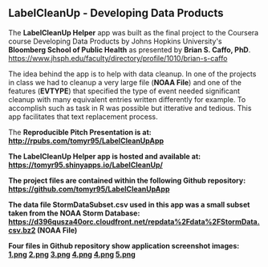 <h2>LabelCleanUp - Developing Data Products</h2>

The <b>LabelCleanUp Helper</b> app was built as the final project to the Coursera course Developing Data Products by Johns Hopkins University's <b>Bloomberg School of Public Health</b> as presented by <b>Brian S. Caffo, PhD</b>.<br>
https://www.jhsph.edu/faculty/directory/profile/1010/brian-s-caffo

The idea behind the app is to help with data cleanup. In one of the projects in class we had to cleanup a very large file (<b>NOAA File</b>) and one of the features (<b>EVTYPE</b>) that specified the type of event needed significant cleanup with many equivalent entries written differently for example. To accomplish such as task in R was possible but itterative and tedious. This app facilitates that text replacement process.

The <b>Reproducible Pitch Presentation<b> is at:
http://rpubs.com/tomyr95/LabelCleanUpApp

The <b>LabelCleanUp Helper</b> app is hosted and available at:<br>
https://tomyr95.shinyapps.io/LabelCleanUp/

The project files are contained within the following <b>Github</b> repository:<br>
https://github.com/tomyr95/LabelCleanUpApp

The data file <b>StormDataSubset.csv</b> used in this app was a small subset taken from the NOAA Storm Database:<br>
https://d396qusza40orc.cloudfront.net/repdata%2Fdata%2FStormData.csv.bz2 (NOAA File)

Four files in <b>Github</b> repository show application screenshot images:<br>
<a href="https://github.com/tomyr95/LabelCleanUpApp/blob/master/1.png">1.png</a>
<a href="https://github.com/tomyr95/LabelCleanUpApp/blob/master/2.png">2.png</a>
<a href="https://github.com/tomyr95/LabelCleanUpApp/blob/master/3.png">3.png</a>
<a href="https://github.com/tomyr95/LabelCleanUpApp/blob/master/4.png">4.png</a>
<a href="https://github.com/tomyr95/LabelCleanUpApp/blob/master/4.png">4.png</a>
<a href="https://github.com/tomyr95/LabelCleanUpApp/blob/master/5.png">5.png</a>
